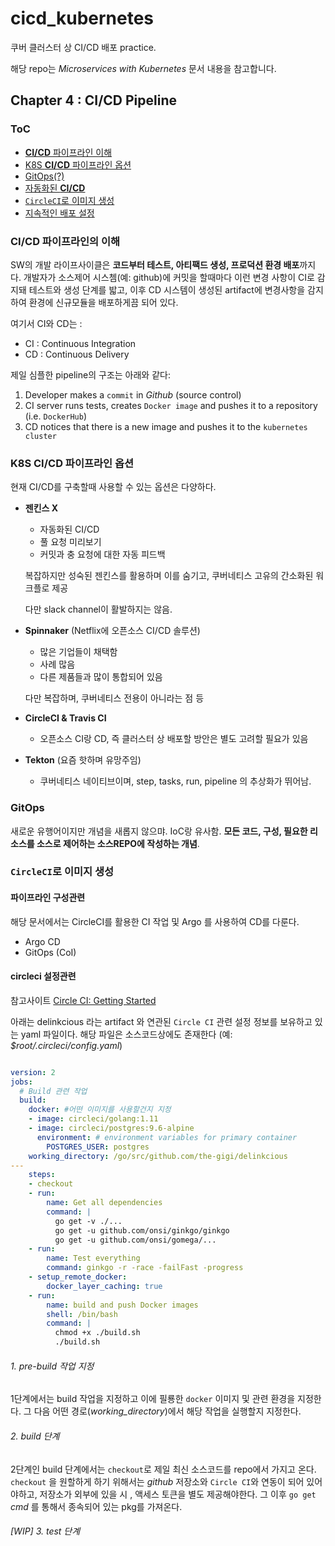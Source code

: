 # cicd_kubernetes
쿠버 클러스터 상 CI/CD 배포 practice.

해당 repo는 *Microservices with Kubernetes* 문서 내용을 참고합니다.

## Chapter 4 :  CI/CD Pipeline

### ToC

- [**CI/CD** 파이프라인 이해](#cicd_intro)
- [K8S **CI/CD** 파이프라인 옵션](#pipeline_options)
- [GitOps(?)](#gitops)
- [자동화된 **CI/CD**](#automation)
- [`CircleCI`로 이미지 생성](#circleci)
- [지속적인 배포 설정](#argocd)


<a name="cicd_intro"></a>
### CI/CD 파이프라인의 이해

SW의 개발 라이프사이클은 **코드부터 테스트, 아티팩드 생성, 프로덕션 환경 배포**까지다.
개발자가 소스제어 시스쳄(예: github)에 커밋을 할때마다 이런 변경 사항이 CI로 감지돼
테스트와 생성 단계를 밟고,
이후 CD 시스템이 생성된 artifact에 변경사항을 감지하여 환경에 신규모듈을 배포하게끔 되어 있다.

여기서 CI와 CD는 :
- CI : Continuous Integration
- CD : Continuous Delivery

제일 심플한 pipeline의 구조는 아래와 같다:

1. Developer makes a `commit` in _Github_ (source control)
2. CI server runs tests, creates `Docker image` and pushes it to a repository
(i.e. `DockerHub`)
3. CD notices that there is a new image and pushes it to the `kubernetes cluster`

<a name="pipeline_options"></a>
### K8S CI/CD 파이프라인 옵션

현재 CI/CD를 구축할때 사용할 수 있는 옵션은 다양하다.

- **젠킨스 X**
  + 자동화된 CI/CD
  + 풀 요청 미리보기
  + 커밋과 충 요청에 대한 자동 피드백

  복잡하지만 성숙된 젠킨스를 활용하며 이를 숨기고, 쿠버네티스 고유의 간소화된 워크플로 제공

  다만 slack channel이 활발하지는 않음.

- **Spinnaker** (Netflix에 오픈소스 CI/CD 솔루션)
  + 많은 기업들이 채택함
  + 사례 많음
  + 다른 제품들과 많이 통합되어 있음

  다만 복잡하며, 쿠버네티스 전용이 아니라는 점 등

- **CircleCI & Travis CI**
  + 오픈소스
  CI랑 CD, 즉 클러스터 상 배포할 방안은 별도 고려할 필요가 있음

- **Tekton** (요즘 핫하며 유망주임)
  + 쿠버네티스 네이티브이며, step, tasks, run, pipeline 의 추상화가 뛰어남.


<a name="gitops"></a>
### GitOps

새로운 유행어이지만 개념을 새롭지 않으먀. IoC랑 유사함.
**모든 코드, 구성, 필요한 리소스를 소스로 제어하는 소스REPO에 작성하는 개념**.

<a name="circleci"></a>
### `CircleCI`로 이미지 생성

#### 파이프라인 구성관련

해당 문서에서는 CircleCI를 활용한 CI 작업 및 Argo 를 사용하여 CD를 다룬다.

- Argo CD
- GitOps (CoI)


#### circleci 설정관련

참고사이트
[Circle CI: Getting Started](https://circleci.com/docs/2.0/getting-started/#section=getting-started)

아래는 delinkcious 라는 artifact 와 연관된 `Circle CI` 관련 설정 정보를 보유하고 있는 yaml
파일이다. 해당 파일은 소스코드상에도 존재한다 (예: *$root/.circleci/config.yaml*)

```yaml

version: 2
jobs:
  # Build 관련 작업
  build:
    docker: #어떤 이미지를 사용할건지 지정
    - image: circleci/golang:1.11
    - image: circleci/postgres:9.6-alpine
      environment: # environment variables for primary container
        POSTGRES_USER: postgres
    working_directory: /go/src/github.com/the-gigi/delinkcious
---
    steps:
    - checkout
    - run:
        name: Get all dependencies
        command: |
          go get -v ./...
          go get -u github.com/onsi/ginkgo/ginkgo
          go get -u github.com/onsi/gomega/...
    - run:
        name: Test everything
        command: ginkgo -r -race -failFast -progress
    - setup_remote_docker:
        docker_layer_caching: true
    - run:
        name: build and push Docker images
        shell: /bin/bash
        command: |
          chmod +x ./build.sh
          ./build.sh
```

###### 1. pre-build 작업 지정

1단계에서는 build 작업을 지정하고 이에 필룡한 `docker` 이미지 및 관련 환경을 지정한다. 그 다음
어떤 경로(*working_directory*)에서 해당 작업을 실행할지 지정한다.

###### 2. build 단계

2단계인 build 단계에서는 `checkout`로 제일 최신 소스코드를 repo에서 가지고 온다. `checkout`
을 원할하게 하기 위해서는 *github* 저장소와 `Circle CI`와 연동이 되어 있어야하고, 저장소가
외부에 있을 시 , 액세스 토큰을 별도 제공해야한다.
그 이후 `go get` *cmd* 를  통해서 종속되어 있는 pkg를 가져온다.

###### [WIP] 3. test 단계
